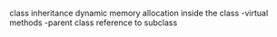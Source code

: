 class inheritance
dynamic memory allocation inside the class
-virtual methods
-parent class reference to subclass